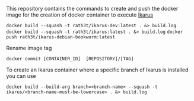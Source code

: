 This repository contains the commands to create and push the docker image for the creation of docker container to execute [Ikarus](https://ikarusrepo.github.io/)

`docker build --squash -t rath3t/ikarus-dev:latest . &> build.log`
`docker build --squash -t rath3t/ikarus:latest . &> build.log`
`docker push rath3t/ikarus-debian-bookworm:latest`

Rename image tag

`docker commit [CONTAINER_ID]  [REPOSITORY]/[TAG]`


To create an Ikarus container where a specific branch of Ikarus is installed you can use

`docker build --build-arg branch=<branch-name> --squash -t ikarus/<branch-name-must-be-lowercase> . &> build.log`
